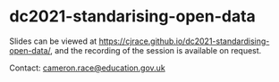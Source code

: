 # dc2021-standarising-open-data

Slides can be viewed at https://cjrace.github.io/dc2021-standardising-open-data/, and the recording of the session is available on request.

Contact: cameron.race@education.gov.uk

